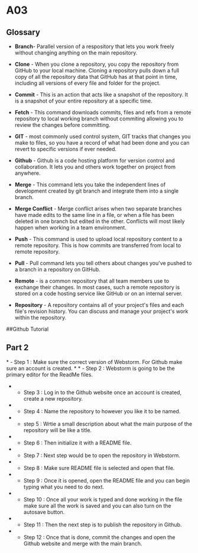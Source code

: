 # A03
## Glossary

* **Branch**- Parallel version of a respository that lets you work freely without changing anything on the main repository.

* **Clone** - When you clone a repository, you copy the repository from GitHub to your local machine. Cloning a repository pulls down a full copy of all the repository data that GitHub has at that point in time, including all versions of every file and folder for the project.
* **Commit** - This is an action that acts like a snapshot of the repository. It is a snapshot of your entire repository at a specific time. 
* **Fetch** - This command downloads commits, files and refs from a remote repository to local working branch without commiting allowing you to review the changes before committing. 
* **GIT** - most commonly used control system, GIT tracks that changes you make to files, so you have a record of what had been done and you can revert to specific versions if ever needed. 
* **Github** - Github is a code hosting platform for version control and collaboration. It lets you and others work together on project from anywhere. 
* **Merge** - This command lets you take the independent lines of development created by git branch and integrate them into a single branch.
* **Merge Conflict** - Merge conflict arises when two separate branches have made edits to the same line in a file, or when a file has been deleted in one branch but edited in the other. Conflicts will most likely happen when working in a team environment.
* **Push** - This command is used to upload local repository content to a remote repository. This is how commits are transferred from local to remote repository. 
* **Pull** - Pull command lets you tell others about changes you've pushed to a branch in a repository on GitHub.
* **Remote** -  is a common repository that all team members use to exchange their changes. In most cases, such a remote repository is stored on a code hosting service like GitHub or on an internal server.
* **Repository** - A repository contains all of your project's files and each file's revision history. You can discuss and manage your project's work within the repository.

##Github Tutorial

<h2> Part 2 </h2> 
* - Step 1 : Make sure the correct version of Webstorm. For Github make sure an account is created. 
*
* - Step 2 : Webstorm is going to be the primary editor for the ReadMe files. 

* - Step 3 : Log in to the Github website once an account is created, create a new repository. 

* - Step 4 : Name the repository to however you like it to be named. 

* - step 5 : Wrtie a small description about what the main purpose of the repository will be like a title.
 
* - Step 6 : Then initialize it with a README file. 

* - Step 7 : Next step would be to open the repository in Webstorm. 

* - Step 8 : Make sure README file is selected and open that file. 

* - Step 9 : Once it is opened, open the README file and you can begin typing what you need to do next. 

* - Step 10 : Once all your work is typed and done working in the file make sure all the work is saved and you can also turn on the autosave button. 

* - Step 11 : Then the next step is to publish the repository in Github. 

* - Step 12 : Once that is done, commit the changes and open the Github website and merge with the main branch. 


